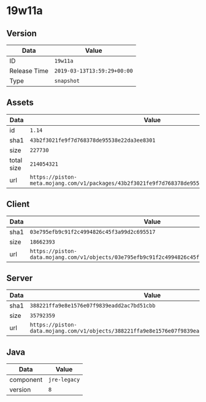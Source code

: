 # 19w11a

## Version

|**Data**        | **Value**                 |
|----------------|-------------------------|
| ID   | ```19w11a```   |
| Release Time   | ```2019-03-13T13:59:29+00:00```   |
| Type   | ```snapshot```   |

## Assets

|**Data**        | **Value**                 |
|----------------|-------------------------|
| id   | ```1.14```   |
| sha1   | ```43b2f3021fe9f7d768378de95538e22da3ee8301```   |
| size   | ```227730```   |
| total size  | ```214054321```  |
| url       | ```https://piston-meta.mojang.com/v1/packages/43b2f3021fe9f7d768378de95538e22da3ee8301/1.14.json``` |

## Client

|**Data**        | **Value**                 |
|----------------|-------------------------|
| sha1   | ```03e795efb9c91f2c4994826c45f3a99d2c695517```   |
| size   | ```18662393```   |
| url       | ```https://piston-data.mojang.com/v1/objects/03e795efb9c91f2c4994826c45f3a99d2c695517/client.jar``` |

## Server

|**Data**        | **Value**                 |
|----------------|-------------------------|
| sha1   | ```388221ffa9e8e1576e07f9839eadd2ac7bd51cbb```   |
| size   | ```35792359```   |
| url       | ```https://piston-data.mojang.com/v1/objects/388221ffa9e8e1576e07f9839eadd2ac7bd51cbb/server.jar``` |

## Java

|**Data**        | **Value**                 |
|----------------|-------------------------|
| component   | ```jre-legacy```   |
| version   | ```8```   |